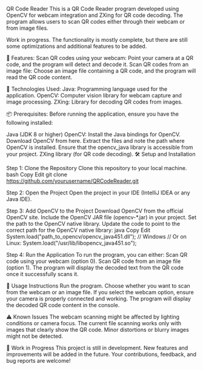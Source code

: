 QR Code Reader
This is a QR Code Reader program developed using OpenCV for webcam integration and ZXing for QR code decoding. The program allows users to scan QR codes either through their webcam or from image files.

Work in progress. The functionality is mostly complete, but there are still some optimizations and additional features to be added.

🚀 Features:
Scan QR codes using your webcam: Point your camera at a QR code, and the program will detect and decode it.
Scan QR codes from an image file: Choose an image file containing a QR code, and the program will read the QR code content.

🔧 Technologies Used:
Java: Programming language used for the application.
OpenCV: Computer vision library for webcam capture and image processing.
ZXing: Library for decoding QR codes from images.

📦 Prerequisites:
Before running the application, ensure you have the following installed:

Java (JDK 8 or higher)
OpenCV: Install the Java bindings for OpenCV.
Download OpenCV from here.
Extract the files and note the path where OpenCV is installed.
Ensure that the opencv_java library is accessible from your project.
ZXing library (for QR code decoding).
🛠 Setup and Installation

Step 1: Clone the Repository
Clone this repository to your local machine.
bash
Copy
Edit
git clone https://github.com/yourusername/QRCodeReader.git

Step 2: Open the Project
Open the project in your IDE (IntelliJ IDEA or any Java IDE).

Step 3: Add OpenCV to the Project
Download OpenCV from the official OpenCV site.
Include the OpenCV JAR file (opencv-*.jar) in your project.
Set the path to the OpenCV native library. Update the code to point to the correct path for the OpenCV native library:
java
Copy
Edit
System.load("path_to_opencv/opencv_java451.dll"); // Windows
// Or on Linux: System.load("/usr/lib/libopencv_java451.so");

Step 4: Run the Application
To run the program, you can either:
Scan QR code using your webcam (option 0).
Scan QR code from an image file (option 1).
The program will display the decoded text from the QR code once it successfully scans it.

📝 Usage Instructions
Run the program.
Choose whether you want to scan from the webcam or an image file.
If you select the webcam option, ensure your camera is properly connected and working.
The program will display the decoded QR code content in the console.

⚠️ Known Issues
The webcam scanning might be affected by lighting conditions or camera focus.
The current file scanning works only with images that clearly show the QR code. Minor distortions or blurry images might not be detected.

🔄 Work in Progress
This project is still in development. New features and improvements will be added in the future. Your contributions, feedback, and bug reports are welcome!
